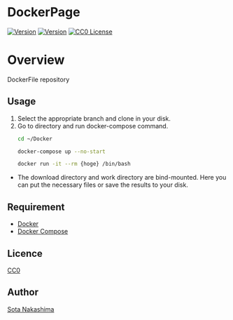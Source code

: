 DockerPage
====
[![Version](https://img.shields.io/badge/SSERAFIM-OK-gree)](https://github.com/Sota-Nakashima/SSERAFIM)
[![Version](https://img.shields.io/badge/AESPA-OK-gree)](https://github.com/Sota-Nakashima/AESPA)
[![CC0 License](http://img.shields.io/badge/license-CC0-blue.svg?style=flat)](https://github.com/Sota-Nakashima/Docker/blob/main/LICENCE)
#  Overview
DockerFile repository

## Usage
1. Select the appropriate branch and clone in your disk.
2. Go to directory and run docker-compose command.
   ```bash:usage1.sh
   cd ~/Docker
   ```
   ```bash:usage2.sh
   docker-compose up --no-start
   ```
   ```bash:usage3.sh
   docker run -it --rm {hoge} /bin/bash
   ```
* The download directory and work directory are bind-mounted. Here you can put the necessary files or save the results to your disk.

## Requirement
* [Docker](https://github.com/docker)
* [Docker Compose](https://github.com/docker/compose)
## Licence

[CC0](https://github.com/Sota-Nakashima/Docker/blob/main/LICENCE)

## Author

[Sota Nakashima](https://github.com/Sota-Nakashima)